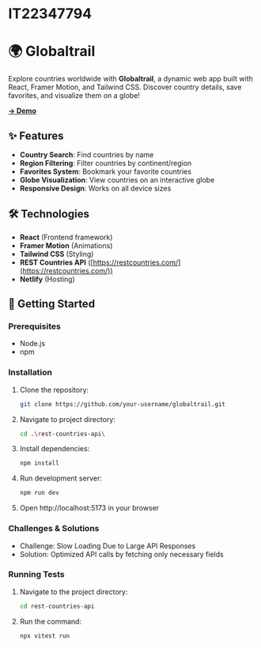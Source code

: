 # IT22347794

# 🌍 Globaltrail

Explore countries worldwide with **Globaltrail**, a dynamic web app built with React, Framer Motion, and Tailwind CSS. Discover country details, save favorites, and visualize them on a globe!

[**→ Demo**](https://globaltrail.netlify.app/)

## ✨ Features
- **Country Search**: Find countries by name
- **Region Filtering**: Filter countries by continent/region
- **Favorites System**: Bookmark your favorite countries
- **Globe Visualization**: View countries on an interactive globe
- **Responsive Design**: Works on all device sizes

## 🛠 Technologies
- **React** (Frontend framework)
- **Framer Motion** (Animations)
- **Tailwind CSS** (Styling)
- **REST Countries API** ([https://restcountries.com/](https://restcountries.com/))
- **Netlify** (Hosting)

## 🚀 Getting Started

### Prerequisites
- Node.js 
- npm

### Installation
1. Clone the repository:
   ```bash
   git clone https://github.com/your-username/globaltrail.git

2. Navigate to project directory:
   ```bash
   cd .\rest-countries-api\

3. Install dependencies:
   ```bash
   npm install

4. Run development server:
   ```bash
   npm run dev

5. Open http://localhost:5173 in your browser

### Challenges & Solutions
- Challenge: Slow Loading Due to Large API Responses
- Solution: Optimized API calls by fetching only necessary fields

###  Running Tests
1. Navigate to the project directory:
   ```bash
   cd rest-countries-api

2. Run the command:
   ```bash
   npx vitest run